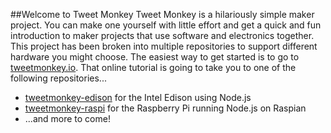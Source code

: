 ##Welcome to Tweet Monkey
Tweet Monkey is a hilariously simple maker project. You can make one yourself with little effort and get a quick and fun introduction to maker projects that use software and electronics together.
This project has been broken into multiple repositories to support different hardware you might choose. The easiest way to get started is to go to [tweetmonkey.io](http://tweetmonkey.io). That online tutorial is going to take you to one of the following repositories...

 * [tweetmonkey-edison](http://github.com/codefoster/tweetmonkey-edison) for the Intel Edison using Node.js
 * [tweetmonkey-raspi](http://github.com/codefoster/tweetmoneky-raspi) for the Raspberry Pi running Node.js on Raspian
 * ...and more to come!
